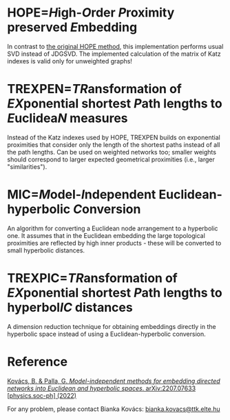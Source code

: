 # HOPE=*H*igh-*O*rder *P*roximity preserved *E*mbedding
In contrast to [the original HOPE method](https://dl.acm.org/doi/10.1145/2939672.2939751), this implementation performs usual SVD instead of JDGSVD. The implemented calculation of the matrix of Katz indexes is valid only for unweighted graphs!

# TREXPEN=*TR*ansformation of *EX*ponential shortest *P*ath lengths to *E*uclidea*N* measures
Instead of the Katz indexes used by HOPE, TREXPEN builds on exponential proximities that consider only the length of the shortest paths instead of all the path lengths. Can be used on weighted networks too; smaller weights should correspond to larger expected geometrical proximities (i.e., larger "similarities").

# MIC=*M*odel-*I*ndependent Euclidean-hyperbolic *C*onversion
An algorithm for converting a Euclidean node arrangement to a hyperbolic one. It assumes that in the Euclidean embedding the large topological proximities are reflected by high inner products - these will be converted to small hyperbolic distances.

# TREXPIC=*TR*ansformation of *EX*ponential shortest *P*ath lengths to hyperbol*IC* distances
A dimension reduction technique for obtaining embeddings directly in the hyperbolic space instead of using a Euclidean-hyperbolic conversion.


# Reference
[Kovács, B. & Palla, G. *Model-independent methods for embedding directed networks into Euclidean and hyperbolic spaces*. arXiv:2207.07633 [physics.soc-ph] (2022)]( 	
https://doi.org/10.48550/arXiv.2207.07633)

For any problem, please contact Bianka Kovács: <bianka.kovacs@ttk.elte.hu>
